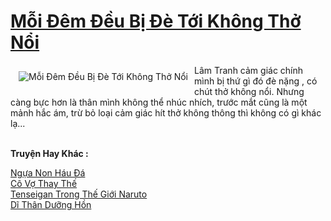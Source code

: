 <a href="https://utruyen.com/moi-dem-deu-bi-de-toi-khong-tho-noi/22732/" title="Mỗi Đêm Đều Bị Đè Tới Không Thở Nổi"><h1>Mỗi Đêm Đều Bị Đè Tới Không Thở Nổi</h1></a><div style="display:table"><img align="right" style="float: left; padding: 10px;" src="https://utruyen.com/images/story/200x260/moi-dem-deu-bi-de-toi-khong-tho-noi.jpg" alt="Mỗi Đêm Đều Bị Đè Tới Không Thở Nổi">Lâm Tranh cảm giác chính mình bị thứ gì đó đè nặng , có chút thở không nổi. Nhưng càng bực hơn là thân mình không thể nhúc nhích, trước mắt cũng là một mảnh hắc ám, trừ bỏ loại cảm giác hít thở không thông thì không có gì khác lạ...</div><p><br><b>Truyện Hay Khác :</b></p><a href="https://utruyen.com/ngua-non-hau-da/17695/" alt="Ngựa Non Háu Đá">Ngựa Non Háu Đá</a><br/><a href="https://truyenngontinhay.wordpress.com/2019/10/03/co-vo-thay-the/" alt="Cô Vợ Thay Thế">Cô Vợ Thay Thế</a><br/><a href="https://github.com/quanluxury/ngontinhhot/tree/master/truyenhay/19238/" alt="Tenseigan Trong Thế Giới Naruto">Tenseigan Trong Thế Giới Naruto</a><br/><a href="https://dammyh.wordpress.com/2019/11/07/di-than-duong-hon/" alt="Dĩ Thân Dưỡng Hồn">Dĩ Thân Dưỡng Hồn</a><br/>